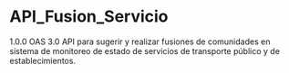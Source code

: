 # API_Fusion_Servicio
1.0.0 
OAS 3.0
API para sugerir y realizar fusiones de comunidades en sistema de monitoreo de estado de servicios de transporte público y de establecimientos.
